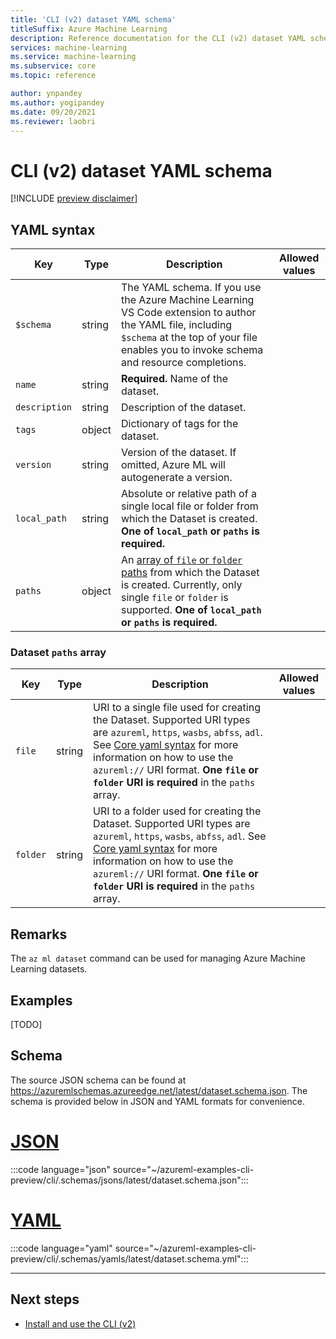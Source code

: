 ```yaml
---
title: 'CLI (v2) dataset YAML schema'
titleSuffix: Azure Machine Learning
description: Reference documentation for the CLI (v2) dataset YAML schema.
services: machine-learning
ms.service: machine-learning
ms.subservice: core
ms.topic: reference

author: ynpandey
ms.author: yogipandey
ms.date: 09/20/2021
ms.reviewer: laobri
---
```


# CLI (v2) dataset YAML schema

[!INCLUDE [preview disclaimer](../../includes/machine-learning-preview-generic-disclaimer.md)]

## YAML syntax

| Key | Type | Description | Allowed values |
| --- | ---- | ----------- | -------------- |
| `$schema` | string | The YAML schema. If you use the Azure Machine Learning VS Code extension to author the YAML file, including `$schema` at the top of your file enables you to invoke schema and resource completions. | |
| `name` | string | **Required.** Name of the dataset. | |
| `description` | string | Description of the dataset. | |
| `tags` | object | Dictionary of tags for the dataset. | |
| `version`	| string | Version of the dataset. If omitted, Azure ML will autogenerate a version. | |
| `local_path` | string | Absolute or relative path of a single local file or folder from which the Dataset is created. **One of `local_path` or `paths` is required.** | |
| `paths` | object | An [array of `file` or `folder` paths](#dataset-paths-array) from which the Dataset is created. Currently, only single `file` or `folder` is supported.  **One of `local_path` or `paths` is required.** | |

### Dataset `paths` array
| Key | Type | Description | Allowed values |
| --- | ---- | ----------- | -------------- |
| `file` | string | URI to a single file used for creating the Dataset. Supported URI types are `azureml`, `https`, `wasbs`, `abfss`, `adl`. See [Core yaml syntax]() for more information on how to use the `azureml://` URI format. **One `file` or `folder` URI is required** in the `paths` array. | |
| `folder` | string | URI to a folder  used for creating the Dataset. Supported URI types are `azureml`, `https`, `wasbs`, `abfss`, `adl`. See [Core yaml syntax]() for more information on how to use the `azureml://` URI format. **One `file` or `folder` URI is required** in the `paths` array. | |

## Remarks

The `az ml dataset` command can be used for managing Azure Machine Learning datasets.

## Examples

[TODO]

## Schema

The source JSON schema can be found at https://azuremlschemas.azureedge.net/latest/dataset.schema.json. The schema is provided below in JSON and YAML formats for convenience.

# [JSON](#tab/json)

:::code language="json" source="~/azureml-examples-cli-preview/cli/.schemas/jsons/latest/dataset.schema.json":::

# [YAML](#tab/yaml)

:::code language="yaml" source="~/azureml-examples-cli-preview/cli/.schemas/yamls/latest/dataset.schema.yml":::

---

## Next steps

- [Install and use the CLI (v2)](how-to-configure-cli.md)
